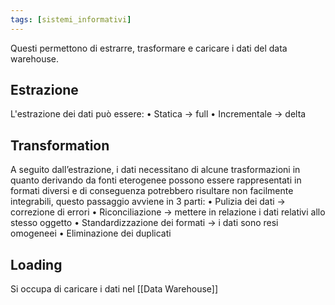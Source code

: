 ```yaml
---
tags: [sistemi_informativi]
---
```

Questi permettono di estrarre, trasformare e caricare i dati del data warehouse.

## Estrazione

L'estrazione dei dati può essere:
	• Statica -> full
	• Incrementale -> delta

## Transformation

A seguito dall’estrazione, i dati necessitano di alcune trasformazioni in quanto derivando da fonti eterogenee possono essere rappresentati in formati diversi e di conseguenza potrebbero risultare non facilmente integrabili, questo passaggio avviene in 3 parti:
	• Pulizia dei dati -> correzione di errori
	• Riconciliazione -> mettere in relazione i dati relativi allo stesso oggetto
	• Standardizzazione dei formati -> i dati sono resi omogeneei
	• Eliminazione dei duplicati

## Loading

Si occupa di caricare i dati nel [[Data Warehouse]]